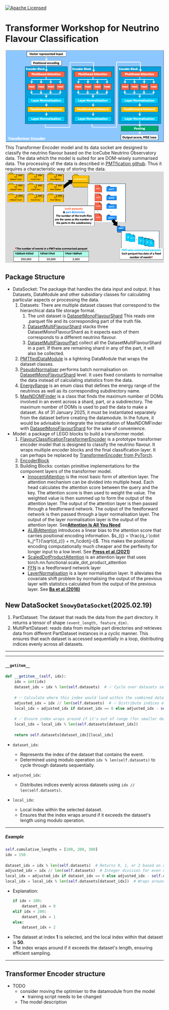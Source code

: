 [![Apache Licensed](https://img.shields.io/badge/License-Apache_2.0-blue.svg)](LICENSE)  

# Transformer Workshop for Neutrino Flavour Classification
![alt text](image-1.png)  
This Transformer Encoder model and its data socket are designed to classify the neutrino flavour based on the IceCube Neutrino Observatory data. The data which the model is suited for are DOM-wisely summarised data. The processing of the data is described in [PMTfication github](https://github.com/KUcyans/PMTfication). Thus it requires a characteristic way of storing the data.
![alt text](image.png)


## Package Structure
* DataSocket: The package that handles the data input and output. It has Datasets, DataModule and other subsidiary classes for calculating particular aspects or processing the data.
  1. Datasets: There are multiple dataset classes that correspond to the hierarchical data file storage format. 
     1. The unit dataset is [DatasetMonoFlavourShard](https://github.com/KUcyans/IceCubeTransformer/blob/main/DataSocket/DatasetMonoFlavourShard.py) This reads one .parquet file and its corresponding part of the truth file.
     2. [DatasetMultiFlavourShard](https://github.com/KUcyans/IceCubeTransformer/blob/main/DataSocket/DatasetMultiFlavourShard.py) stacks three DatasetMonoFlavourShard as it expects each of them corresponds to a different neutrino flavour.
     3. [DatasetMultiFlavourPart](https://github.com/KUcyans/IceCubeTransformer/blob/main/DataSocket/DatasetMultiFlavourPart.py) collect all the DatasetMultiFlavourShard in a part. If there are remaining shard in any of the part, it will also be collected.
  2. [PMTfiedDataModule](https://github.com/KUcyans/IceCubeTransformer/blob/main/DataSocket/PMTfiedDataModule.py) is a lightning DataModule that wraps the dataset classes.
  3. [PseudoNormaliser](https://github.com/KUcyans/IceCubeTransformer/blob/main/DataSocket/PseudoNormaliser.py) performs batch normalisation on [DatasetMonoFlavourShard](https://github.com/KUcyans/IceCubeTransformer/blob/main/DataSocket/DatasetMonoFlavourShard.py) level. It uses fixed constants to normalise the data instead of calculating statistics from the data.
  4. [EnergyRange](https://github.com/KUcyans/IceCubeTransformer/blob/main/DataSocket/EnergyRange.py) is an enum class that defines the energy range of the neutrinos as well as its corresponding subdirectory name.
  5. [MaxNDOMFinder](https://github.com/KUcyans/IceCubeTransformer/blob/main/DataSocket/MaxNDOMFinder.py) is a class that finds the maximum number of DOMs involved in an event across a shard, part, or a subdirectory. The maximum number of DOMs is used to pad the data to make a dataset. As of 31 January 2025, it must be instantiated separately from the dataset before creating the datamodule. In the future, it would be advisable to integrate the instantiation of MaxNDOMFinder with [DatasetMonoFlavourShard](https://github.com/KUcyans/IceCubeTransformer/blob/main/DataSocket/DatasetMonoFlavourShard.py) for the sake of convenience.
* Model: a package of LEGO blocks to build a transformer model.
  1. [FlavourClassificationTransformerEncoder](https://github.com/KUcyans/IceCubeTransformer/blob/main/Model/FlavourClassificationTransformerEncoder.py) is a prototype transformer encoder model that is designed to classify the neutrino flavour. It wraps multiple encoder blocks and the final classification layer. It  can perhaps be replaced by [TransformerEncoder from PyTorch](https://pytorch.org/docs/stable/generated/torch.nn.TransformerEncoder.html).
  2. [EncoderBlock](https://github.com/KUcyans/IceCubeTransformer/blob/main/Model/EncoderBlock.py)
  3. Building Blocks: contain primitive implementations for the component layers of the transformer model.
     * [InnocentAttention](https://github.com/KUcyans/IceCubeTransformer/blob/main/Model/BuildingBlocks/InnocentAttention.py) is the most basic form of attention layer. The attention mechanism can be divided into multiple head. Each head calculates the attention score between the query and the key. The attention score is then used to weight the value. The weighted value is then summed up to form the output of the attention layer. The output of the attention layer is then passed through a feedforward network. The output of the feedforward network is then passed through a layer normalisation layer. The output of the layer normalisation layer is the output of the attention layer. See[**Attention Is All You Need**](https://arxiv.org/abs/1706.03762)
     * [ALiBiAttention](https://github.com/KUcyans/IceCubeTransformer/blob/main/Model/BuildingBlocks/ALiBiAttention.py) introduces a linear bias to the attention score that carries positional encoding information. $s_{ij} = \frac{q_i \cdot k_j^T}{\sqrt{d_z}} + m_l\cdot(j-i)$. This makes the positional encoding computationally much cheaper and the perflexity for longer input to a low level. See [**Press et al.(2021)**](https://arxiv.org/abs/2108.12409)
     * [ScaledDotProductAttention](https://github.com/KUcyans/IceCubeTransformer/blob/main/Model/BuildingBlocks/ScaledDotProductAttention.py) is an attention layer that uses torch.nn.functional.scale_dot_product_attention
     * [FFN](https://github.com/KUcyans/IceCubeTransformer/blob/main/Model/BuildingBlocks/FFN.py) is a feedforward network layer
     * [LayerNormalisation](https://github.com/KUcyans/IceCubeTransformer/blob/main/Model/BuildingBlocks/LayerNormalisation.py) is a layer normalisation layer. It alleviates the covariate shift problem by normalising the output of the previous layer with statistics calculated from the output of the previous layer. See [**Ba et al.(2016)**](https://arxiv.org/abs/1607.06450)


## New DataSocket `SnowyDataSocket`(2025.02.19)
1. PartDataset: The dataset that reads the data from the part directory. It returns a tensor of shape `(event_length, feature_dim)`.
2. MultiPartDataset: reads data from multiple part directories and retrieves data from different PartDataset instances in a cyclic manner. This ensures that each dataset is accessed sequentially in a loop, distributing indices evenly across all datasets.

---

---

#### **`__getitem__`**
```python
def __getitem__(self, idx):
    idx = int(idx)
    dataset_idx = idx % len(self.datasets)  # ✅ Cycle over datasets sequentially
    
    # ✅ Calculate where this index would land within the combined datasets using searchsorted
    adjusted_idx = idx // len(self.datasets)  # ✅ Distribute indices evenly
    local_idx = adjusted_idx if dataset_idx == 0 else adjusted_idx - self.cumulative_lengths[dataset_idx - 1]

    # ✅ Ensure index wraps around if it's out of range (for smaller datasets)
    local_idx = local_idx % len(self.datasets[dataset_idx])

    return self.datasets[dataset_idx][local_idx]
```

* `dataset_idx`:  
  * Represents the index of the dataset that contains the event.  
  * Determined using modulo operation `idx % len(self.datasets)` to cycle through datasets sequentially.

* `adjusted_idx`:  
  * Distributes indices evenly across datasets using `idx // len(self.datasets)`.

* `local_idx`:  
  * Local index within the selected dataset.  
  * Ensures that the index wraps around if it exceeds the dataset's length using modulo operation.

---

##### **Example**
```python
self.cumulative_lengths = [100, 200, 300]
idx = 150

dataset_idx = idx % len(self.datasets)  # Returns 0, 1, or 2 based on cycling through datasets
adjusted_idx = idx // len(self.datasets)  # Integer division for even distribution
local_idx = adjusted_idx if dataset_idx == 0 else adjusted_idx - self.cumulative_lengths[dataset_idx - 1]
local_idx = local_idx % len(self.datasets[dataset_idx])  # Wraps around if out of range
```
* Explanation:
  ```python
  if idx < 100:
      dataset_idx = 0
  elif idx < 200:
      dataset_idx = 1
  else:
      dataset_idx = 2
  ```
* The dataset at index **1** is selected, and the local index within that dataset is **50**.  
* The index wraps around if it exceeds the dataset's length, ensuring efficient sampling.

---

## Transformer Encoder structure



* TODO
  * consider moving the optimiser to the datamodule from the model
    * training script needs to be changed
  * The model description